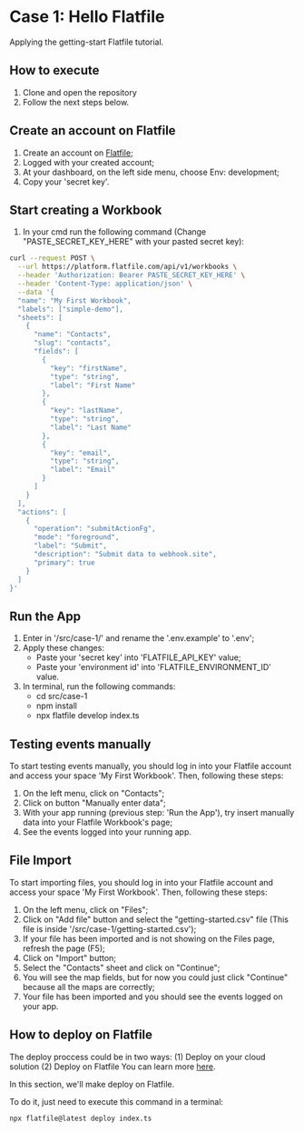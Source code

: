 # Case 1: Hello Flatfile
Applying the getting-start Flatfile tutorial.

## How to execute
1. Clone and open the repository
2. Follow the next steps below.

## Create an account on Flatfile
1. Create an account on [Flatfile](https://flatfile.com/);
2. Logged with your created account;
3. At your dashboard, on the left side menu, choose Env: development;
4. Copy your 'secret key'.

## Start creating a Workbook
1. In your cmd run the following command (Change "PASTE_SECRET_KEY_HERE" with your pasted secret key):
```bash
curl --request POST \
  --url https://platform.flatfile.com/api/v1/workbooks \
  --header 'Authorization: Bearer PASTE_SECRET_KEY_HERE' \
  --header 'Content-Type: application/json' \
  --data '{
  "name": "My First Workbook",
  "labels": ["simple-demo"],
  "sheets": [
    {
      "name": "Contacts",
      "slug": "contacts",
      "fields": [
        {
          "key": "firstName",
          "type": "string",
          "label": "First Name"
        },
        {
          "key": "lastName",
          "type": "string",
          "label": "Last Name"
        },
        {
          "key": "email",
          "type": "string",
          "label": "Email"
        }
      ]
    }
  ],
  "actions": [
    {
      "operation": "submitActionFg",
      "mode": "foreground",
      "label": "Submit",
      "description": "Submit data to webhook.site",
      "primary": true
    }
  ]
}'
```

## Run the App
1. Enter in '/src/case-1/' and rename the '.env.example' to '.env';
2. Apply these changes:
    - Paste your 'secret key' into 'FLATFILE_API_KEY' value;
    - Paste your 'environment id' into 'FLATFILE_ENVIRONMENT_ID' value.
3. In terminal, run the following commands:
    - cd src/case-1
    - npm install
    - npx flatfile develop index.ts

## Testing events manually
To start testing events manually, you should log in into your Flatfile account and access your space 'My First Workbook'. Then, following these steps:
1. On the left menu, click on "Contacts";
2. Click on button "Manually enter data";
3. With your app running (previous step: 'Run the App'), try insert manually data into your Flatfile Workbook's page;
4. See the events logged into your running app.

## File Import
To start importing files, you should log in into your Flatfile account and access your space 'My First Workbook'. Then, following these steps:
1. On the left menu, click on "Files";
2. Click on "Add file" button and select the "getting-started.csv" file (This file is inside '/src/case-1/getting-started.csv');
3. If your file has been imported and is not showing on the Files page, refresh the page (F5);
4. Click on "Import" button;
5. Select the "Contacts" sheet and click on "Continue";
6. You will see the map fields, but for now you could just click "Continue" because all the maps are correctly;
7. Your file has been imported and you should see the events logged on your app.

## How to deploy on Flatfile
The deploy proccess could be in two ways:
(1) Deploy on your cloud solution
(2) Deploy on Flatfile
You can learn more [here](https://flatfile.com/docs/developer-tools/deploying).

In this section, we'll make deploy on Flatfile.

To do it, just need to execute this command in a terminal:
```bash
npx flatfile@latest deploy index.ts
```

